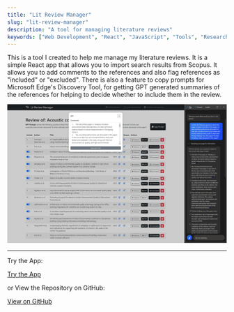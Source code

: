 ```yaml
---
title: "Lit Review Manager"
slug: "lit-review-manager"
description: "A tool for managing literature reviews"
keywords: ["Web Development", "React", "JavaScript", "Tools", "Research"]
---
```


This is a tool I created to help me manage my literature reviews. It is a simple React app that allows you to import search results from Scopus. It allows you to add comments to the references and also flag references as "included" or "excluded". There is also a feature to copy prompts for Microsoft Edge's Discovery Tool, for getting GPT generated summaries of the references for helping to decide whether to include them in the review.

![screenshot](/project-images/lit-review-manager/feature.png)

---

Try the App:

<a className="btn btn-dark" href="https://gcoulby.github.io/lit-review-manager/"  target="_blank" rel="noopener noreferrer"><i className="fa fa-globe"></i> Try the App</a>

or View the Repository on GitHub:

<a className="btn btn-dark" href="https://github.com/gcoulby/lit-review-manager"  target="_blank" rel="noopener noreferrer"><i className="fa fa-github"></i> View on GitHub</a>
